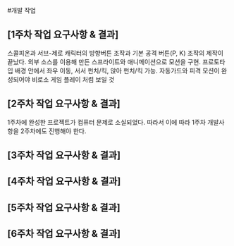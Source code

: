 #개발 작업

## [1주차 작업 요구사항 & 결과]
스콜피온과 서브-제로 캐릭터의 방향버튼 조작과 기본 공격 버튼(P, K) 조작의 제작이 끝났다. 외부 소스를 이용해 만든 스프라이트와 애니메이션으로 모션을 구현. 프로토타입 배경 안에서 좌우 이동, 서서 펀치/킥, 앉아 펀치/킥 가능. 자동가드와 피격 모션이 완성되어야 비로소 게임 플레이 처럼 보일 것
## [2주차 작업 요구사항 &  결과]
1주차에 완성한 프로젝트가 컴퓨터 문제로 소실되었다. 따라서 이에 따라 1주차 개발사항을 2주차에도 진행해야 한다.


## [3주차 작업 요구사항 &  결과]

## [4주차 작업 요구사항 &  결과]

## [5주차 작업 요구사항 &  결과]

## [6주차 작업 요구사항 &  결과]
